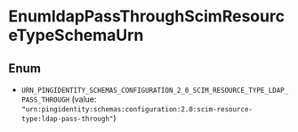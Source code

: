 

# EnumldapPassThroughScimResourceTypeSchemaUrn

## Enum


* `URN_PINGIDENTITY_SCHEMAS_CONFIGURATION_2_0_SCIM_RESOURCE_TYPE_LDAP_PASS_THROUGH` (value: `"urn:pingidentity:schemas:configuration:2.0:scim-resource-type:ldap-pass-through"`)




